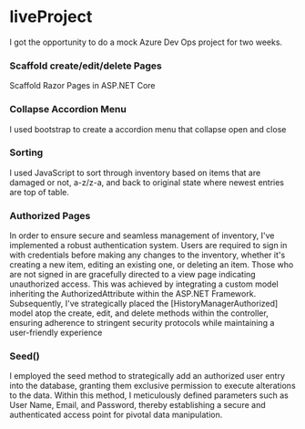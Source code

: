 # liveProject
I got the opportunity to do a mock Azure Dev Ops project for two weeks.

<h3>Scaffold create/edit/delete Pages</h3>
Scaffold Razor Pages in ASP.NET Core 

<h3>Collapse Accordion Menu</h3>
I used bootstrap to create a accordion menu that collapse open and close

<h3>Sorting</h3>
I used JavaScript to sort through inventory based on items that are damaged or not, a-z/z-a, and back to original state where newest entries are top of table.

<h3>Authorized Pages</h3>
In order to ensure secure and seamless management of inventory, I've implemented a robust authentication system. Users are required to sign in with credentials before making any changes to the inventory, whether it's creating a new item, editing an existing one, or deleting an item. Those who are not signed in are gracefully directed to a view page indicating unauthorized access. This was achieved by integrating a custom model inheriting the AuthorizedAttribute within the ASP.NET Framework. Subsequently, I've strategically placed the [HistoryManagerAuthorized] model atop the create, edit, and delete methods within the controller, ensuring adherence to stringent security protocols while maintaining a user-friendly experience

<h3>Seed()</h3>
I employed the seed method to strategically add an authorized user entry into the database, granting them exclusive permission to execute alterations to the data. Within this method, I meticulously defined parameters such as User Name, Email, and Password, thereby establishing a secure and authenticated access point for pivotal data manipulation.


